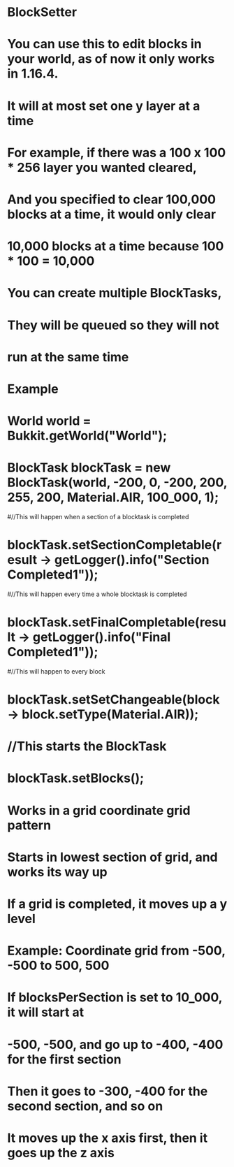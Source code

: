 # BlockSetter
#
# You can use this to edit blocks in your world, as of now it only works in 1.16.4.
# It will at most set one y layer at a time
# For example, if there was a 100 x 100 * 256 layer you wanted cleared,
# And you specified to clear 100,000 blocks at a time, it would only clear
# 10,000 blocks at a time because 100 * 100 = 10,000

# You can create multiple BlockTasks,
# They will be queued so they will not
# run at the same time

# Example
# World world = Bukkit.getWorld("World");
# BlockTask blockTask = new BlockTask(world, -200, 0, -200, 200, 255, 200, Material.AIR, 100_000, 1);
#//This will happen when a section of a blocktask is completed
# blockTask.setSectionCompletable(result -> getLogger().info("Section Completed1"));
#//This will happen every time a whole blocktask is completed
# blockTask.setFinalCompletable(result -> getLogger().info("Final Completed1"));
#//This will happen to every block
# blockTask.setSetChangeable(block -> block.setType(Material.AIR));
# //This starts the BlockTask
# blockTask.setBlocks();


# Works in a grid coordinate grid pattern
# Starts in lowest section of grid, and works its way up
# If a grid is completed, it moves up a y level
# Example: Coordinate grid from -500, -500 to 500, 500
# If blocksPerSection is set to 10_000, it will start at
# -500, -500, and go up to -400, -400 for the first section
# Then it goes to -300, -400 for the second section, and so on
# It moves up the x axis first, then it goes up the z axis
